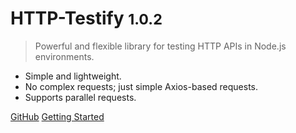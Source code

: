 <!-- ![logo](_media/icon.svg) -->

# HTTP-Testify <small id="packageVersion">1.0.2</small>

> Powerful and flexible library for testing HTTP APIs in Node.js environments.

- Simple and lightweight.
- No complex requests; just simple Axios-based requests.
- Supports parallel requests.

[GitHub](https://github.com/alok-shete/http-testify/)
[Getting Started](#httptestify)
